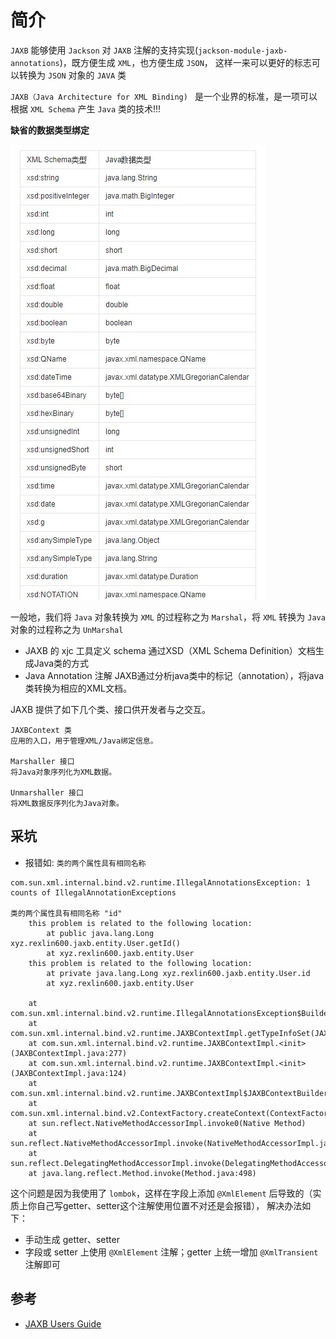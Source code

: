 # 简介

`JAXB` 能够使用 `Jackson` 对 `JAXB` 注解的支持实现(`jackson-module-jaxb-annotations`)，既方便生成 `XML`，也方便生成 `JSON`，
这样一来可以更好的标志可以转换为 `JSON` 对象的 `JAVA` 类

`JAXB（Java Architecture for XML Binding) ` 是一个业界的标准，是一项可以根据 `XML Schema` 产生 `Java` 类的技术!!!

**缺省的数据类型绑定**

![](../images/jaxb/binding.jpg)

一般地，我们将 `Java` 对象转换为 `XML` 的过程称之为 `Marshal`，将 `XML` 转换为 `Java` 对象的过程称之为 `UnMarshal`

* JAXB 的 xjc 工具定义 schema 通过XSD（XML Schema Definition）文档生成Java类的方式
* Java Annotation 注解 JAXB通过分析java类中的标记（annotation），将java类转换为相应的XML文档。

JAXB 提供了如下几个类、接口供开发者与之交互。

```text
JAXBContext 类
应用的入口，用于管理XML/Java绑定信息。

Marshaller 接口
将Java对象序列化为XML数据。

Unmarshaller 接口
将XML数据反序列化为Java对象。
```

## 采坑

* 报错如: `类的两个属性具有相同名称`
```text
com.sun.xml.internal.bind.v2.runtime.IllegalAnnotationsException: 1 counts of IllegalAnnotationExceptions

类的两个属性具有相同名称 "id"
	this problem is related to the following location:
		at public java.lang.Long xyz.rexlin600.jaxb.entity.User.getId()
		at xyz.rexlin600.jaxb.entity.User
	this problem is related to the following location:
		at private java.lang.Long xyz.rexlin600.jaxb.entity.User.id
		at xyz.rexlin600.jaxb.entity.User

	at com.sun.xml.internal.bind.v2.runtime.IllegalAnnotationsException$Builder.check(IllegalAnnotationsException.java:91)
	at com.sun.xml.internal.bind.v2.runtime.JAXBContextImpl.getTypeInfoSet(JAXBContextImpl.java:445)
	at com.sun.xml.internal.bind.v2.runtime.JAXBContextImpl.<init>(JAXBContextImpl.java:277)
	at com.sun.xml.internal.bind.v2.runtime.JAXBContextImpl.<init>(JAXBContextImpl.java:124)
	at com.sun.xml.internal.bind.v2.runtime.JAXBContextImpl$JAXBContextBuilder.build(JAXBContextImpl.java:1123)
	at com.sun.xml.internal.bind.v2.ContextFactory.createContext(ContextFactory.java:147)
	at sun.reflect.NativeMethodAccessorImpl.invoke0(Native Method)
	at sun.reflect.NativeMethodAccessorImpl.invoke(NativeMethodAccessorImpl.java:62)
	at sun.reflect.DelegatingMethodAccessorImpl.invoke(DelegatingMethodAccessorImpl.java:43)
	at java.lang.reflect.Method.invoke(Method.java:498)
```

这个问题是因为我使用了 `lombok`，这样在字段上添加 `@XmlElement` 后导致的（实质上你自己写getter、setter这个注解使用位置不对还是会报错），
解决办法如下：

- 手动生成 getter、setter
- 字段或 setter 上使用 `@XmlElement` 注解；getter 上统一增加 `@XmlTransient` 注解即可



## 参考

- [JAXB Users Guide](https://javaee.github.io/jaxb-v2/doc/user-guide/ch03.html)